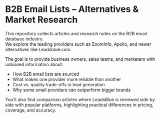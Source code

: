 # B2B Email Lists – Alternatives & Market Research  

This repository collects articles and research notes on the B2B email database industry.  
We explore the leading providers such as ZoomInfo, Apollo, and newer alternatives like Leadsblue.com.  

The goal is to provide business owners, sales teams, and marketers with unbiased information about:  
- How B2B email lists are sourced  
- What makes one provider more reliable than another  
- Cost vs. quality trade-offs in lead generation  
- Why some small providers can outperform bigger brands  

You’ll also find comparison articles where LeadsBlue is reviewed side by side with popular platforms, highlighting practical differences in pricing, coverage, and accuracy.  
